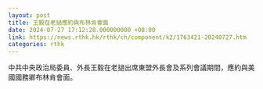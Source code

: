 ```yaml
---
layout: post
title: 王毅在老撾應約與布林肯會面
date: 2024-07-27 17:12:28.000000000 +08:00
link: https://news.rthk.hk/rthk/ch/component/k2/1763421-20240727.htm
categories: rthk
---
```


中共中央政治局委員、外長王毅在老撾出席東盟外長會及系列會議期間，應約與美國國務卿布林肯會面。
